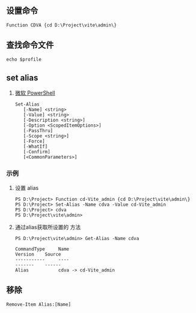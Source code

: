## 设置命令

```pseudocode
Function CDVA {cd D:\Project\vite\admin\}
```

## 查找命令文件

```pseudocode
echo $profile
```

## set alias

1. [微软 PowerShell](https://docs.microsoft.com/en-us/powershell/module/microsoft.powershell.utility/set-alias?view=powershell-7.1&amp;viewFallbackFrom=powershell-6)

   ```
   Set-Alias
      [-Name] <string>
      [-Value] <string>
      [-Description <string>]
      [-Option <ScopedItemOptions>]
      [-PassThru]
      [-Scope <string>]
      [-Force]
      [-WhatIf]
      [-Confirm]
      [<CommonParameters>]
   ```

   

### 示例

1. 设置 alias

   ```
   PS D:\Project> Function cd-Vite_admin {cd D:\Project\vite\admin\}
   PS D:\Project> Set-Alias -Name cdva -Value cd-Vite_admin
   PS D:\Project> cdva
   PS D:\Project\vite\admin>
   ```

2. 通过alias获取所设置的 方法

   ```
   PS D:\Project\vite\admin> Get-Alias -Name cdva
   
   CommandType     Name                                               Version    Source
   -----------     ----                                               -------    ------
   Alias           cdva -> cd-Vite_admin
   ```

## 移除

```
Remove-Item Alias:[Name]
```

